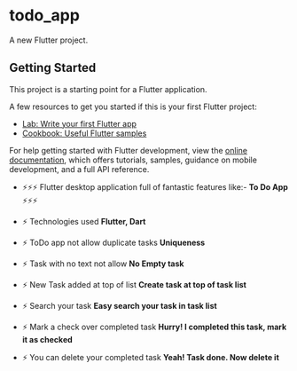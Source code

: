# todo_app

A new Flutter project.

## Getting Started

This project is a starting point for a Flutter application.

A few resources to get you started if this is your first Flutter project:

- [Lab: Write your first Flutter app](https://docs.flutter.dev/get-started/codelab)
- [Cookbook: Useful Flutter samples](https://docs.flutter.dev/cookbook)

For help getting started with Flutter development, view the
[online documentation](https://docs.flutter.dev/), which offers tutorials,
samples, guidance on mobile development, and a full API reference.

- ⚡⚡⚡ Flutter desktop application full of fantastic features like:- **To Do App** ⚡⚡⚡

- ⚡ Technologies used **Flutter, Dart**

- ⚡ ToDo app not allow duplicate tasks **Uniqueness**

- ⚡ Task with no text not allow **No Empty task**
  
- ⚡ New Task added at top of list **Create task at top of task list**
  
- ⚡ Search your task **Easy search your task in task list**

- ⚡ Mark a check over completed task **Hurry! I completed this task, mark it as checked**
  
- ⚡ You can delete your completed task **Yeah! Task done. Now delete it**

